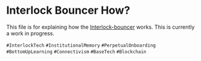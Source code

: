  # Interlock Bouncer How? # 
 
 This file is for explaining how the [Interlock-bouncer](/main/what/interlock-bouncer.md) works. This is currently a work in progress.  
 
 `#InterlockTech` `#InstitutionalMemory` `#PerpetualOnboarding` `#BottomUpLearning` `#Connectivism` `#BaseTech` `#Blockchain` 
